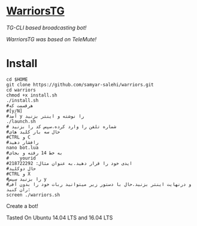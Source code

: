 # [WarriorsTG](https://github.com/WARRIORSTEAM/warriors)
*TG-CLI based broadcasting bot!*

*WarriorsTG was based on TeleMute!*
# Install
```
cd $HOME
git clone https://github.com/samyar-salehi/warriors.git
cd warriors
chmod +x install.sh
./install.sh
#هرقسمت که 
#[y/N]
#آمد y را نوشته و اینتر بزنید
./launch.sh
# شماره تلفن را وارد کرده.سپس کد را بزنید
#حال سه بار کلید های
#CTRL و C
#رافشار دهید
nano bot.lua
#به خط 14 رفته و بجای
#    yourid
#ایدی خود را قرار دهید.به عنوان مثال: 218722292
#حال دوکلید
#CTRL و X
#را بزنید سپس y
#و درنهایت اینتر بزنید.حال با دستور زیر میتوانید ربات خود را بدون آفی ران کنید:
screen ./warriors.sh
```
Create a bot!

Tasted On Ubuntu 14.04 LTS and 16.04 LTS

